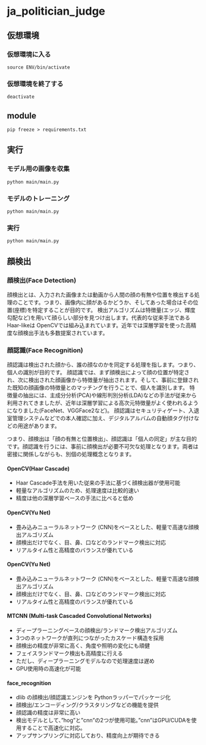 # ja_politician_judge

## 仮想環境
### 仮想環境に入る
```
source ENV/bin/activate
```

### 仮想環境を終了する
```
deactivate
```

## module
```
pip freeze > requirements.txt
```

## 実行
### モデル用の画像を収集
```
python main/main.py
```

### モデルのトレーニング
```
python main/main.py
```

### 実行
```
python main/main.py
```

## 顔検出
### 顔検出(Face Detection)
顔検出とは、入力された画像または動画から人間の顔の有無や位置を検出する処理のことです。つまり、画像内に顔があるかどうか、そしてあった場合はその位置(座標)を特定することが目的です。
検出アルゴリズムは特徴量(エッジ、輝度勾配など)を用いて顔らしい部分を見つけ出します。代表的な従来手法であるHaar-likeは OpenCVでは組み込まれています。近年では深層学習を使った高精度な顔検出手法も多数提案されています。

### 顔認識(Face Recognition)
顔認識は検出された顔から、誰の顔なのかを同定する処理を指します。つまり、個人の識別が目的です。
顔認識では、まず顔検出によって顔の位置が特定され、次に検出された顔画像から特徴量が抽出されます。そして、事前に登録された既知の顔画像の特徴量とのマッチングを行うことで、個人を識別します。
特徴量の抽出には、主成分分析(PCA)や線形判別分析(LDA)などの手法が従来から利用されてきましたが、近年は深層学習による高次元特徴量がよく使われるようになりました(FaceNet、VGGFace2など)。
顔認識はセキュリティゲート、入退室管理システムなどでの本人確認に加え、デジタルアルバムの自動顔タグ付けなどの用途があります。

つまり、顔検出は「顔の有無と位置検出」、顔認識は「個人の同定」が主な目的です。顔認識を行うには、事前に顔検出が必要不可欠な処理となります。両者は密接に関係しながらも、別個の処理概念となります。​​​​​​​​​​​​​​​

#### OpenCV(Haar Cascade)
- Haar Cascade手法を用いた従来の手法に基づく顔検出器が使用可能
- 軽量なアルゴリズムのため、処理速度は比較的速い
- 精度は他の深層学習ベースの手法に比べると低め

#### OpenCV(Yu Net)
- 畳み込みニューラルネットワーク (CNN)をベースとした、軽量で高速な顔検出アルゴリズム
- 顔検出だけでなく、目、鼻、口などのランドマーク検出に対応
- リアルタイム性と高精度のバランスが優れている

#### OpenCV(Yu Net)
- 畳み込みニューラルネットワーク (CNN)をベースとした、軽量で高速な顔検出アルゴリズム
- 顔検出だけでなく、目、鼻、口などのランドマーク検出に対応
- リアルタイム性と高精度のバランスが優れている

#### MTCNN (Multi-task Cascaded Convolutional Networks)
- ディープラーニングベースの顔検出/ランドマーク検出アルゴリズム
- 3つのネットワークが直列につながったカスケード構造を採用
- 顔検出の精度が非常に高く、角度や照明の変化にも頑健
- フェイスランドマーク検出も高精度に行える
- ただし、ディープラーニングモデルなので処理速度は遅め
- GPU使用時の高速化が可能

#### face_recognition
- dlib の顔検出/顔認識エンジンを Pythonラッパーでパッケージ化
- 顔検出/エンコーディング/クラスタリングなどの機能を提供
- 顔認識の精度は非常に高い
- 検出モデルとして、”hog”と”cnn”の2つが使用可能。”cnn”はGPU/CUDAを使用することで高速化に対応。
- アップサンプリングに対応しており、精度向上が期待できる